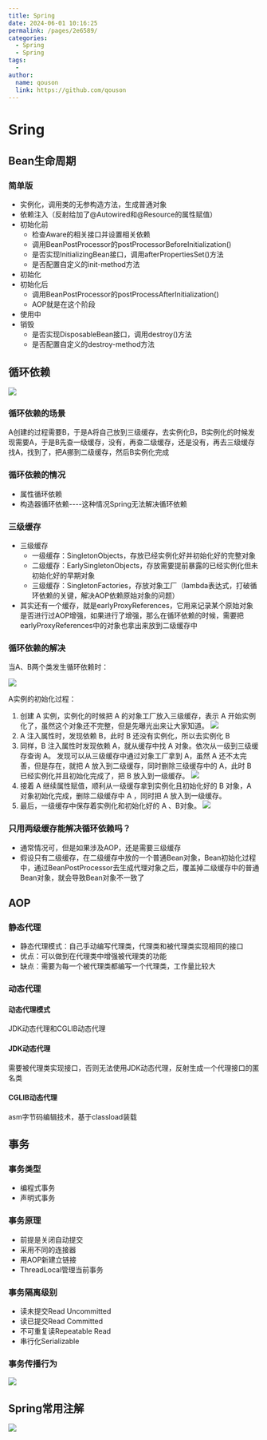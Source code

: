 ```yaml
---
title: Spring
date: 2024-06-01 10:16:25
permalink: /pages/2e6589/
categories:
  - Spring
  - Spring
tags:
  - 
author: 
  name: qouson
  link: https://github.com/qouson
---
```

# Sring

## Bean生命周期

### 简单版

- 实例化，调用类的无参构造方法，生成普通对象
- 依赖注入（反射给加了@Autowired和@Resource的属性赋值）
- 初始化前
  - 检查Aware的相关接口并设置相关依赖
  - 调用BeanPostProcessor的postProcessorBeforeInitialization()
  - 是否实现InitializingBean接口，调用afterPropertiesSet()方法
  - 是否配置自定义的init-method方法
- 初始化
- 初始化后
  - 调用BeanPostProcessor的postProcessAfterInitialization()
  - AOP就是在这个阶段
- 使用中
- 销毁
  - 是否实现DisposableBean接口，调用destroy()方法
  - 是否配置自定义的destroy-method方法

## 循环依赖

![](https://cdn.jsdelivr.net/gh/qouson/my-pic-bed/pic/po_diagram.png)

### 循环依赖的场景

A创建的过程需要B，于是A将自己放到三级缓存，去实例化B，B实例化的时候发现需要A，于是B先查一级缓存，没有，再查二级缓存，还是没有，再去三级缓存找A，找到了，把A挪到二级缓存，然后B实例化完成

### 循环依赖的情况

- 属性循环依赖
- 构造器循环依赖----这种情况Spring无法解决循环依赖

### 三级缓存

- 三级缓存
  - 一级缓存：SingletonObjects，存放已经实例化好并初始化好的完整对象
  - 二级缓存：EarlySingletonObjects，存放需要提前暴露的已经实例化但未初始化好的早期对象
  - 三级缓存：SingletonFactories，存放对象工厂（lambda表达式，打破循环依赖的关键，解决AOP依赖原始对象的问题）
- 其实还有一个缓存，就是earlyProxyReferences，它用来记录某个原始对象是否进行过AOP增强，如果进行了增强，那么在循环依赖的时候，需要把earlyProxyReferences中的对象也拿出来放到二级缓存中

### 循环依赖的解决

当A、B两个类发生循环依赖时：

![](https://cdn.jsdelivr.net/gh/qouson/my-pic-bed/pic/202406011551757.png)

A实例的初始化过程：

1. 创建 A 实例，实例化的时候把 A 的对象工厂放入三级缓存，表示 A 开始实例化了，虽然这个对象还不完整，但是先曝光出来让大家知道。
![](https://cdn.jsdelivr.net/gh/qouson/my-pic-bed/pic/202406011601107.png)
2. A 注入属性时，发现依赖 B，此时 B 还没有实例化，所以去实例化 B
3. 同样，B 注入属性时发现依赖 A，就从缓存中找 A 对象。依次从一级到三级缓存查询 A。
发现可以从三级缓存中通过对象工厂拿到 A，虽然 A 还不太完善，但是存在，就把 A 放入到二级缓存，同时删除三级缓存中的 A，此时 B 已经实例化并且初始化完成了，把 B 放入到一级缓存。
![](https://cdn.jsdelivr.net/gh/qouson/my-pic-bed/pic/202406011602107.png)
4. 接着 A 继续属性赋值，顺利从一级缓存拿到实例化且初始化好的 B 对象，A 对象初始化完成，删除二级缓存中 A ，同时把 A 放入到一级缓存。
5. 最后，一级缓存中保存着实例化和初始化好的 A 、B对象。
![](https://cdn.jsdelivr.net/gh/qouson/my-pic-bed/pic/202406011603255.png)

### 只用两级缓存能解决循环依赖吗？

- 通常情况可，但是如果涉及AOP，还是需要三级缓存
- 假设只有二级缓存，在二级缓存中放的一个普通Bean对象，Bean初始化过程中，通过BeanPostProcessor去生成代理对象之后，覆盖掉二级缓存中的普通Bean对象，就会导致Bean对象不一致了

## AOP

### 静态代理

- 静态代理模式：自己手动编写代理类，代理类和被代理类实现相同的接口
- 优点：可以做到在代理类中增强被代理类的功能
- 缺点：需要为每一个被代理类都编写一个代理类，工作量比较大
  
### 动态代理

#### 动态代理模式

JDK动态代理和CGLIB动态代理

#### JDK动态代理

需要被代理类实现接口，否则无法使用JDK动态代理，反射生成一个代理接口的匿名类

#### CGLIB动态代理

asm字节码编辑技术，基于classload装载

## 事务

### 事务类型

- 编程式事务
- 声明式事务

### 事务原理

- 前提是关闭自动提交
- 采用不同的连接器
- 用AOP新建立链接
- ThreadLocal管理当前事务

### 事务隔离级别

- 读未提交Read Uncommitted
- 读已提交Read Committed
- 不可重复读Repeatable Read
- 串行化Serializable

### 事务传播行为

![](https://cdn.jsdelivr.net/gh/qouson/my-pic-bed/pic/20240601104909.png)

## Spring常用注解

![](https://cdn.jsdelivr.net/gh/qouson/my-pic-bed/pic/202406012306183.png)